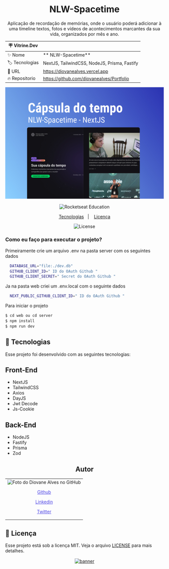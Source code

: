 <h1 align="center"> NLW-Spacetime </h1>

<p align="center">Aplicação de recordação de memórias, onde o usuário poderá adicionar à uma timeline textos, fotos e vídeos de acontecimentos marcantes da sua vida, organizados por mês e ano.</p>

| :placard: Vitrine.Dev |                                              |
| --------------------- | -------------------------------------------- |
| :sparkles: Nome       | ** NLW-Spacetime**                           |
| :label: Tecnologias   | NextJS, TailwindCSS, NodeJS, Prisma, Fastify |
| :rocket: URL          | https://diovanealves.vercel.app              |
| :fire: Repositorio    | https://github.com/diovanealves/Portfolio    |

![](./public/preview.jpg#vitrinedev)

<p align="center">
  <img alt="Rocketseat Education" src="https://avatars.githubusercontent.com/u/69590972?s=200&v=4" width="100px" />
</p>

<p align="center">
  <a href="#-tecnologias">Tecnologias</a>&nbsp;&nbsp;&nbsp;|&nbsp;&nbsp;&nbsp;
  <a href="#memo-licença">Licença</a>
</p>

<p align="center">
  <img alt="License" src="https://img.shields.io/static/v1?label=license&message=MIT&color=49AA26&labelColor=000000">
</p>

### Como eu faço para executar o projeto?

Primeiramente crie um arquivo .env na pasta server com os seguintes dados

```sh
  DATABASE_URL="file:./dev.db"
  GITHUB_CLIENT_ID=" ID do OAuth Github "
  GITHUB_CLIENT_SECRET=" Secret do OAuth Github "
```

Ja na pasta web criei um .env.local com o seguinte dados

```sh
  NEXT_PUBLIC_GITHUB_CLIENT_ID=" ID do OAuth Github "
```

Para iniciar o projeto

```sh
$ cd web ou cd server
$ npm install
$ npm run dev
```

## 🚀 Tecnologias

Esse projeto foi desenvolvido com as seguintes tecnologias:

## Front-End

- NextJS
- TailwindCSS
- Axios
- DayJS
- Jwt Decode
- Js-Cookie

## Back-End

- NodeJS
- Fastify
- Prisma
- Zod

<h2 align="center">Autor</h2>
<table>
  <tr>
    <td>
        <img src="https://avatars.githubusercontent.com/u/87160050?v=4" width="100px;" alt="Foto do Diovane Alves no GitHub"/>
            <a href="https://github.com/diovanealves" style="color:#4f46e5" align="center">
                <p>Github</p>
            </a>
            <a href="https://www.linkedin.com/in/diovane-alves-de-oliveira-5320a0217/" style="color:#4f46e5" align="center">
                <p>Linkedin</p>
            </a>
            <a href="https://twitter.com/deluxyfps" style="color:#4f46e5" align="center">
                <p>Twitter</p>
            </a>
    </td>
  </tr>
</table>

## 📝 Licença

Esse projeto está sob a licença MIT. Veja o arquivo [LICENSE](LICENSE) para mais detalhes.

<p align="center">
  <a href="https://discord.gg/rocketseat" target="_blank">
    <img align="center" src="https://storage.googleapis.com/golden-wind/comunidade/rodape.svg" alt="banner"/>
  </a>
</p>

